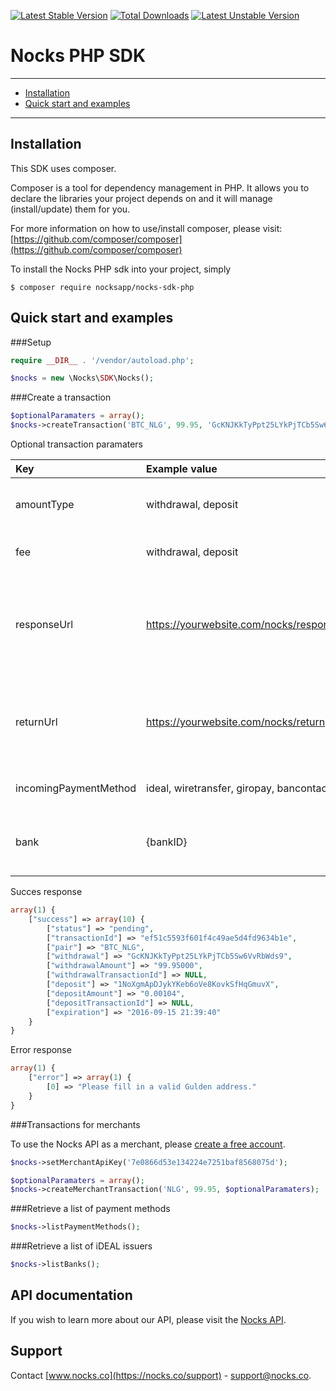 [![Latest Stable Version](https://poser.pugx.org/nocksapp/nocks-sdk-php/v/stable)](https://packagist.org/packages/nocksapp/nocks-sdk-php)
[![Total Downloads](https://poser.pugx.org/nocksapp/nocks-sdk-php/downloads)](https://packagist.org/packages/nocksapp/nocks-sdk-php)
[![Latest Unstable Version](https://poser.pugx.org/nocksapp/nocks-sdk-php/v/unstable)](https://packagist.org/packages/nocksapp/nocks-sdk-php)

# Nocks PHP SDK

---

- [Installation](#installation)
- [Quick start and examples](#quick-start-and-examples)

---

## Installation

This SDK uses composer.

Composer is a tool for dependency management in PHP. It allows you to declare the libraries your project depends on and it will manage (install/update) them for you.

For more information on how to use/install composer, please visit: [https://github.com/composer/composer](https://github.com/composer/composer)

To install the Nocks PHP sdk into your project, simply

```
$ composer require nocksapp/nocks-sdk-php
```

## Quick start and examples

###Setup

```php
require __DIR__ . '/vendor/autoload.php';

$nocks = new \Nocks\SDK\Nocks();
```

###Create a transaction

```php
$optionalParamaters = array();
$nocks->createTransaction('BTC_NLG', 99.95, 'GcKNJKkTyPpt25LYkPjTCb5Sw6VvRbWds9', $optionalParamaters);
```

Optional transaction paramaters

| Key | Example value | Default | Description |
| :--- | :--- | :--- | :--- |
| amountType | withdrawal, deposit | withdrawal | Amount is provided for withdrawal or deposit. |
| fee | withdrawal, deposit | deposit | Apply fee on withdrawal or deposit |
| responseUrl | https://yourwebsite.com/nocks/response | | Will be called with a POST value 'transactionId' when the status of a transaction changes. |
| returnUrl | https://yourwebsite.com/nocks/return | | URL where the customer is supposed to return to after the payment is completed. |
| incomingPaymentMethod | ideal, wiretransfer, giropay, bancontact | | Only to be used with EUR_* pairs |
| bank | {bankID} | | Only to be used with iDEAL. Can be retrieved by [iDEAL issuers](#retrieve-a-list-of-ideal-issuers) |

Succes response

```php
array(1) {
	["success"] => array(10) {
		["status"] => "pending",
		["transactionId"] => "ef51c5593f601f4c49ae5d4fd9634b1e",
		["pair"] => "BTC_NLG",
		["withdrawal"] => "GcKNJKkTyPpt25LYkPjTCb5Sw6VvRbWds9",
		["withdrawalAmount"] => "99.95000",
		["withdrawalTransactionId"] => NULL,
		["deposit"] => "1NoXgmApDJykYKeb6oVe8KovkSfHqGmuvX",
		["depositAmount"] => "0.00104",
		["depositTransactionId"] => NULL,
		["expiration"] => "2016-09-15 21:39:40"
	}
}
```

Error response

```php
array(1) {
	["error"] => array(1) {
		[0] => "Please fill in a valid Gulden address."
	}
}
```

###Transactions for merchants

To use the Nocks API as a merchant, please [create a free account](https://nocks.co/user/register).

```php
$nocks->setMerchantApiKey('7e0866d53e134224e7251baf8568075d');

$optionalParamaters = array();
$nocks->createMerchantTransaction('NLG', 99.95, $optionalParamaters);
```

###Retrieve a list of payment methods

```php
$nocks->listPaymentMethods();
```

###Retrieve a list of iDEAL issuers

```php
$nocks->listBanks();
```

## API documentation
If you wish to learn more about our API, please visit the [Nocks API](https://nocks.co/api).

## Support
Contact [www.nocks.co](https://nocks.co/support) - [support@nocks.co](mailto:support@nocks.co).
